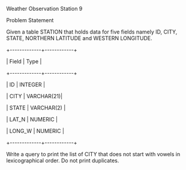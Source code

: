Weather Observation Station 9

Problem Statement

Given a table STATION that holds data for five fields namely ID, CITY, STATE, NORTHERN LATITUDE and WESTERN LONGITUDE.

+-------------+------------+

| Field       |   Type     |

+-------------+------------+

| ID          | INTEGER    |

| CITY        | VARCHAR(21)|

| STATE       | VARCHAR(2) |

| LAT_N       | NUMERIC    |

| LONG_W      | NUMERIC    |

+-------------+------------+

 

Write a query to print the list of CITY that does not start with vowels in lexicographical order. Do not print duplicates.